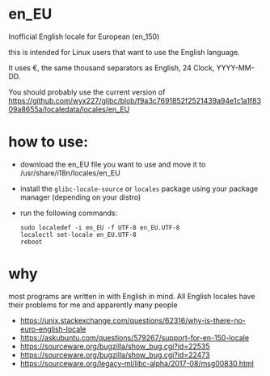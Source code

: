 # en_EU
Inofficial English locale for European (en_150)

this is intended for Linux users that want to use the English language.

It uses €, the same thousand separators as English, 24 Clock, YYYY-MM-DD.

You should probably use the current version of https://github.com/wyx227/glibc/blob/f9a3c7691852f2521439a94e1c1a1f8309a8655a/localedata/locales/en_EU


# how to use:

* download the en_EU file you want to use and move it to /usr/share/i18n/locales/en_EU

* install the `glibc-locale-source` or `locales` package using your package manager (depending on your distro) 

* run the following commands:
  ```
  sudo localedef -i en_EU -f UTF-8 en_EU.UTF-8
  localectl set-locale en_EU.UTF-8
  reboot
  ```

# why
most programs are written in with English in mind. All English locales have their problems for me and apparently many people

* https://unix.stackexchange.com/questions/62316/why-is-there-no-euro-english-locale
* https://askubuntu.com/questions/579267/support-for-en-150-locale
* https://sourceware.org/bugzilla/show_bug.cgi?id=22535
* https://sourceware.org/bugzilla/show_bug.cgi?id=22473
* https://sourceware.org/legacy-ml/libc-alpha/2017-08/msg00830.html
